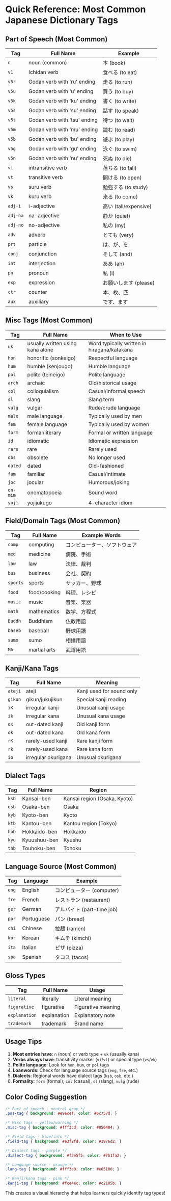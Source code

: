 # Quick Reference: Most Common Japanese Dictionary Tags

## Part of Speech (Most Common)

| Tag | Full Name | Example |
|-----|-----------|---------|
| `n` | noun (common) | 本 (book) |
| `v1` | Ichidan verb | 食べる (to eat) |
| `v5r` | Godan verb with 'ru' ending | 走る (to run) |
| `v5u` | Godan verb with 'u' ending | 買う (to buy) |
| `v5k` | Godan verb with 'ku' ending | 書く (to write) |
| `v5s` | Godan verb with 'su' ending | 話す (to speak) |
| `v5t` | Godan verb with 'tsu' ending | 待つ (to wait) |
| `v5m` | Godan verb with 'mu' ending | 読む (to read) |
| `v5b` | Godan verb with 'bu' ending | 遊ぶ (to play) |
| `v5g` | Godan verb with 'gu' ending | 泳ぐ (to swim) |
| `v5n` | Godan verb with 'nu' ending | 死ぬ (to die) |
| `vi` | intransitive verb | 落ちる (to fall) |
| `vt` | transitive verb | 開ける (to open) |
| `vs` | suru verb | 勉強する (to study) |
| `vk` | kuru verb | 来る (to come) |
| `adj-i` | i-adjective | 高い (tall/expensive) |
| `adj-na` | na-adjective | 静か (quiet) |
| `adj-no` | no-adjective | 私の (my) |
| `adv` | adverb | とても (very) |
| `prt` | particle | は、が、を |
| `conj` | conjunction | そして (and) |
| `int` | interjection | ああ (ah) |
| `pn` | pronoun | 私 (I) |
| `exp` | expression | お願いします (please) |
| `ctr` | counter | 本、枚、匹 |
| `aux` | auxiliary | です、ます |

## Misc Tags (Most Common)

| Tag | Full Name | When to Use |
|-----|-----------|-------------|
| `uk` | usually written using kana alone | Word typically written in hiragana/katakana |
| `hon` | honorific (sonkeigo) | Respectful language |
| `hum` | humble (kenjougo) | Humble language |
| `pol` | polite (teineigo) | Polite language |
| `arch` | archaic | Old/historical usage |
| `col` | colloquialism | Casual/informal speech |
| `sl` | slang | Slang term |
| `vulg` | vulgar | Rude/crude language |
| `male` | male language | Typically used by men |
| `fem` | female language | Typically used by women |
| `form` | formal/literary | Formal or written language |
| `id` | idiomatic | Idiomatic expression |
| `rare` | rare | Rarely used |
| `obs` | obsolete | No longer used |
| `dated` | dated | Old-fashioned |
| `fam` | familiar | Casual/intimate |
| `joc` | jocular | Humorous/joking |
| `on-mim` | onomatopoeia | Sound word |
| `yoji` | yojijukugo | 4-character idiom |

## Field/Domain Tags (Most Common)

| Tag | Full Name | Example Words |
|-----|-----------|---------------|
| `comp` | computing | コンピューター、ソフトウェア |
| `med` | medicine | 病院、手術 |
| `law` | law | 法律、裁判 |
| `bus` | business | 会社、契約 |
| `sports` | sports | サッカー、野球 |
| `food` | food/cooking | 料理、レシピ |
| `music` | music | 音楽、楽器 |
| `math` | mathematics | 数学、方程式 |
| `Buddh` | Buddhism | 仏教用語 |
| `baseb` | baseball | 野球用語 |
| `sumo` | sumo | 相撲用語 |
| `MA` | martial arts | 武道用語 |

## Kanji/Kana Tags

| Tag | Full Name | Meaning |
|-----|-----------|---------|
| `ateji` | ateji | Kanji used for sound only |
| `gikun` | gikun/jukujikun | Special kanji reading |
| `iK` | irregular kanji | Unusual kanji usage |
| `ik` | irregular kana | Unusual kana usage |
| `oK` | out-dated kanji | Old kanji form |
| `ok` | out-dated kana | Old kana form |
| `rK` | rarely-used kanji | Rare kanji form |
| `rk` | rarely-used kana | Rare kana form |
| `io` | irregular okurigana | Unusual okurigana |

## Dialect Tags

| Tag | Full Name | Region |
|-----|-----------|--------|
| `ksb` | Kansai-ben | Kansai region (Osaka, Kyoto) |
| `osb` | Osaka-ben | Osaka |
| `kyb` | Kyoto-ben | Kyoto |
| `ktb` | Kantou-ben | Kantou region (Tokyo) |
| `hob` | Hokkaido-ben | Hokkaido |
| `kyu` | Kyuushuu-ben | Kyushu |
| `thb` | Touhoku-ben | Tohoku |

## Language Source (Most Common)

| Tag | Language | Example |
|-----|----------|---------|
| `eng` | English | コンピューター (computer) |
| `fre` | French | レストラン (restaurant) |
| `ger` | German | アルバイト (part-time job) |
| `por` | Portuguese | パン (bread) |
| `chi` | Chinese | 拉麺 (ramen) |
| `kor` | Korean | キムチ (kimchi) |
| `ita` | Italian | ピザ (pizza) |
| `spa` | Spanish | タコス (tacos) |

## Gloss Types

| Tag | Full Name | Usage |
|-----|-----------|-------|
| `literal` | literally | Literal meaning |
| `figurative` | figurative | Figurative meaning |
| `explanation` | explanation | Explanatory note |
| `trademark` | trademark | Brand name |

## Usage Tips

1. **Most entries have**: `n` (noun) or verb type + `uk` (usually kana)
2. **Verbs always have**: transitivity marker (`vi`/`vt`) or special type (`vs`/`vk`)
3. **Polite language**: Look for `hon`, `hum`, or `pol` tags
4. **Loanwords**: Check for language source tags (`eng`, `fre`, etc.)
5. **Dialects**: Regional words have dialect tags (`ksb`, `osb`, etc.)
6. **Formality**: `form` (formal), `col` (casual), `sl` (slang), `vulg` (rude)

## Color Coding Suggestion

```css
/* Part of speech - neutral gray */
.pos-tag { background: #e9ecef; color: #6c757d; }

/* Misc tags - yellow/warning */
.misc-tag { background: #fff3cd; color: #856404; }

/* Field tags - blue/info */
.field-tag { background: #e3f2fd; color: #1976d2; }

/* Dialect tags - purple */
.dialect-tag { background: #f3e5f5; color: #7b1fa2; }

/* Language source - orange */
.lang-tag { background: #fff3e0; color: #e65100; }

/* Kanji/kana tags - pink */
.kanji-tag { background: #fce4ec; color: #c2185b; }
```

This creates a visual hierarchy that helps learners quickly identify tag types!

